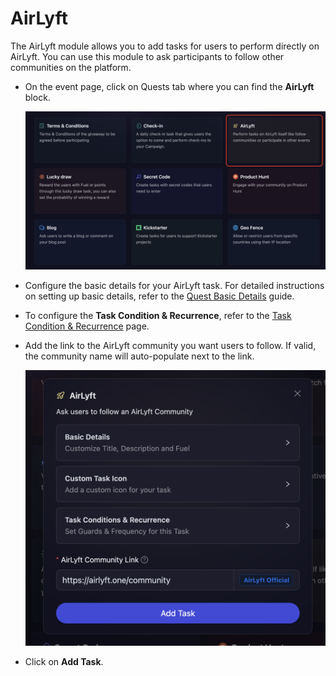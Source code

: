 # AirLyft

The AirLyft module allows you to add tasks for users to perform directly on AirLyft. You can use this module to ask participants to follow other communities on the platform.

- On the event page, click on Quests tab where you can find the **AirLyft** block.

  ![AirLyft Task Module](../../images/AirLyftTaskMain.png)

- Configure the basic details for your AirLyft task. For detailed instructions on setting up basic details, refer to the [Quest Basic Details](../quest-basic-details.md) guide.

- To configure the **Task Condition & Recurrence**, refer to the [Task Condition & Recurrence](../task-condition-and-recurrence.md) page.

- Add the link to the AirLyft community you want users to follow. If valid, the community name will auto-populate next to the link.

  ![AirLyft Task Basics](../../images/AirLyftTaskBasic.png)

- Click on **Add Task**.
